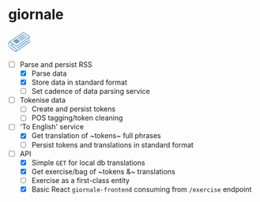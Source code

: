 # giornale

<img src="./giornale.png" width="45" height="40">

- [ ] Parse and persist RSS
	- [x] Parse data
	- [x] Store data in standard format
	- [ ] Set cadence of data parsing service
- [ ] Tokenise data
	- [ ] Create and persist tokens
	- [ ] POS tagging/token cleaning
- [ ] 'To English' service
	- [x] Get translation of ~tokens~ full phrases
	- [ ] Persist tokens and translations in standard format
- [ ] API
    - [x] Simple `GET` for local db translations
	- [x] Get exercise/bag of ~tokens &~ translations
	- [ ] Exercise as a first-class entity
	- [x] Basic React `giornale-frontend` consuming from `/exercise` endpoint
